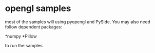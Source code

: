 opengl samples
====================

most of the samples will using pyopengl and PySide.
You may also need follow dependent packages:

*numpy
*Pillow

to run the samples.